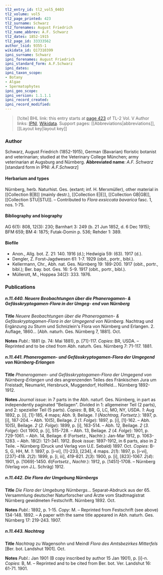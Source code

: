 ```yaml
---
tl2_entry_id: tl2_vol5_0403
tl2_volume: vol5
tl2_page_printed: 423
tl2_surname: Schwarz
tl2_forenames: August Friedrich
tl2_name_abbrev: A.F. Schwarz
tl2_dates: 1852-1915
tl2_page_id: 33333562
author_lsid: 9355-1
wikidata_id: Q17310399
ipni_surname: Schwarz
ipni_forenames: August Friedrich
ipni_standard_form: A.F.Schwarz
ipni_dates: 
ipni_taxon_scope: 
- Botany
- Algae
- Spermatophytes
ipni_geo_scope: 
ipni_version: 1.1.1.1
ipni_record_created: 
ipni_record_modified:
---
```


> [!cite] BHL link: this entry starts at [page 423](https://www.biodiversitylibrary.org/page/33333562) of TL-2 Vol. V
> Author links: [IPNI](https://www.ipni.org/a/9355-1), [Wikidata](https://www.wikidata.org/wiki/Q17310399). Support pages: [[Abbreviations|abbreviations]], [[Layout key|layout key]]

### Author

Schwarz, August Friedrich (1852-1915), German (Bavarian) floristic botanist and veterinarian; studied at the Veterinary College München; army veterinarian at Augsburg and Nürnberg. 
**Abbreviated name**: *A.F. Schwarz* \[standard form in IPNI: *A.F.Schwarz*\]

#### Herbarium and types

Nürnberg, herb. Naturhist. Ges. (extant; inf. H. Merxmüller), other material in [[Collection B|B]] (mainly destr.), [[Collection E|E]], [[Collection GB|GB]], [[Collection STU|STU]]. – Contributed to *Flora exsiccata bavarica* fasc. 1, nos. 1-75.

#### Bibliography and biography

AG 6(1): 808, 12(3): 230; Barnhart 3: 249 (b. 21 Jun 1852, d. 6 Dec 1915); BFM 659; BM 4: 1875; Futak-Domin p. 536; Rehder 1: 389.

#### Biofile

- Anon., Allg. bot. Z. 21: 140. 1916 (d.); Hedwigia 59: (63). 1917 (d.).
- Dengler, Z. Forst-Jagdwesen 61: 1-7. 1929 (obit., portr., bibl.).
- Kellermann, Chr., Abh. nat. Ges. Nürnberg 19: 189-200. 1917 (obit., portr., bibl.); Ber. bay. bot. Ges. 16: 5-9. 1917 (obit., portr., bibl.).
- Müllerott, M., Hoppea 34(2): 333. 1976.

### Publications

##### n.11.440. Neuere Beobachtungen über die Phanerogamen- & Gefässkryptogamen-Flora in der Umgeg- end von Nürnberg

**Title**
*Neuere Beobachtungen über die Phanerogamen- & Gefässkryptogamen-Flora in der Umgegend von Nürnberg*. Nachtrag und Ergänzung zu Sturm und Schnizlein's Flora von Nürnberg und Erlangen. 2. Auflage, 1860... \[Abh. naturh. Ges. Nürnberg 7, 1881\]. Oct.

**Notes**
*Publ*.: 1881 (p. 74: Mai 1881), p. \[71\]-117. *Copies*: BR, USDA. – Reprinted and to be cited from Abh. naturh. Ges. Nürnberg 7: 71-117. 1881.

##### n.11.441. Phanerogamen- und Gefässkryptogamen-Flora der Umgegend von Nürnberg-Erlangen

**Title**
*Phanerogamen- und Gefässkryptogamen-Flora der Umgegend von Nürnberg-Erlangen* und des angrenzenden Teiles des Fränkischen Jura um Freistadt, Neumarkt, Hersbruck, Muggendorf, Hollfeld... Nürnberg 1892-1912.

**Notes**
*Journal issue*: in 7 parts in the Abh. naturf. Ges. Nürnberg, in part as independently paginated "Beilagen". Divided in 1: allgemeiner Teil (2 parts), and 2: spezieller Teil (5 parts). *Copies*: B, BR, G, LC, MO, NY, USDA.
*1*: Aug 1892, p. \[i\], \[1\]-185, 4 maps; Abh. 9, Beilage.
*1* (*Nachtrag, Fortsetz.*): 1897, p. \[i\], 187-204. – Abh. 10(5), Beilage.
*2* (*1. Folge*): 1897, p. \[i\], \[1\]-162. – Abh. 10(5), Beilage.
*2* (*2. Folge*): 1899, p. \[i\], 163-514. – Abh. 12, Beilage.
*2* (*3. Folge*): Oct 1900, p. \[i\], 515-728. – Abh. 13, Beilage.
*2* (*4. Folge*): 1901, p. 729-1061. – Abh. 14, Beilage.
*6* (Fortsetz., Nachtr.): Jan-Mar 1912, p. 1063-1283. – Abh. 18(2): 121-341. 1912.
*Book issue*: 1897-1912, in 6 parts, also in 2 Teile. – Nürnberg (Druck und Verlag von U.E. Sebald) 1897. Oct. *Copies*: B-S, G, HH, M.
*1*: 1897, p. \[i-vi\], \[1\]-233, \[234\], 4 maps.
*2*(*1*): 1897, p. \[i-vi\], \[237\]-418.
*2*(*2*): 1899, p. \[i, iii\], 419-821.
*2*(*3*): 1900, p. \[i\], \[823\]-1067.
*2*(*4*): 1901, p. \[1069\]-1450.
*6*(*Fortsetz., Nachtr.*): 1912, p. \[1451\]-1708. – Nürnberg (Verlag von J.L. Schräg) 1912.

##### n.11.442. Die Flora der Umgebung Nürnbergs

**Title**
*Die Flora der Umgebung Nürnbergs*... Separat-Abdruck aus der 65. Versammlung deutscher Naturforscher und Ärzte vom Stadtmagistrat Nürnberg gewidmeten Festschrift. Nürnberg 1892. Oct.

**Notes**
*Publ*.: 1892, p. 1-15. *Copy*: M. – Reprinted from Festschrift (see above) 134-148. 1892. – A paper with the same title appeared in Abh. naturh. Ges. Nürnberg 17: 219-243. 1907.

##### n.11.443. Nachtrag

**Title**
*Nachtrag* zu Wagensohn und Meindl *Flora des Amtsbezirkes Mitterfels* \[Ber. bot. Landshut 1901\]. Oct.

**Notes**
*Publ*.: Jan 1901 (B copy inscribed by author 15 Jan 1901), p. \[i\]-n. *Copies*: B, M. – Reprinted and to be cited from Ber. bot. Ver. Landshut 16: 61-71. 1901.

